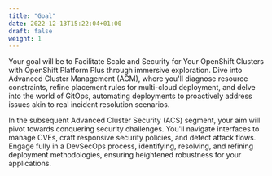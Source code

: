 ```yaml
---
title: "Goal"
date: 2022-12-13T15:22:04+01:00
draft: false
weight: 1
---
```


Your goal will be to Facilitate Scale and Security for Your OpenShift Clusters with OpenShift Platform Plus through immersive exploration. Dive into Advanced Cluster Management (ACM), where you'll diagnose resource constraints, refine placement rules for multi-cloud deployment, and delve into the world of GitOps, automating deployments to proactively address issues akin to real incident resolution scenarios.

In the subsequent Advanced Cluster Security (ACS) segment, your aim will pivot towards conquering security challenges. You'll navigate interfaces to manage CVEs, craft responsive security policies, and detect attack flows. Engage fully in a DevSecOps process, identifying, resolving, and refining deployment methodologies, ensuring heightened robustness for your applications.